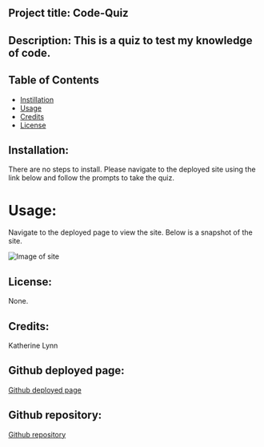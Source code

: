 ## Project title: Code-Quiz

## Description: This is a quiz to test my knowledge of code.

## Table of Contents
* [Instillation](#installation)
* [Usage](#usage)
* [Credits](#credits)
* [License](#license)


## Installation:

There are no steps to install. Please navigate to the deployed site using the link below and follow the prompts to take the quiz.

# Usage: 

Navigate to the deployed page to view the site. Below is a snapshot of the site.

![Image of site]()

## License: 

None. 


## Credits: 

Katherine Lynn

## Github deployed page: 

[Github deployed page]()

## Github repository: 

[Github repository]()
